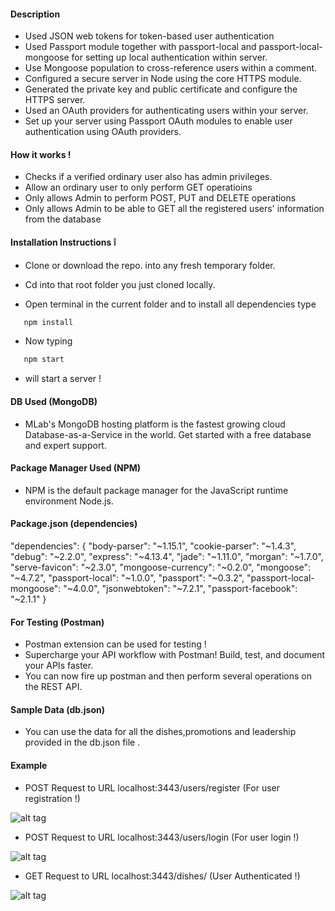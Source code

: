 
#### Description 

* Used JSON web tokens for token-based user authentication
* Used Passport module together with passport-local and passport-local-mongoose for setting up local authentication within     server.
* Use Mongoose population to cross-reference users within a comment.
* Configured a secure server in Node using the core HTTPS module.
* Generated the private key and public certificate and configure the HTTPS server.
* Used an OAuth providers for authenticating users within your server.
* Set up your server using Passport OAuth modules to enable user authentication using OAuth providers.

#### How it works !

* Checks if a verified ordinary user also has admin privileges.
* Allow an ordinary user to only perform GET operatioins
* Only allows Admin to perform POST, PUT and DELETE operations
* Only allows Admin to be able to GET all the registered users' information from the database

#### Installation Instructions :grey_exclamation:

* Clone or download the repo. into any fresh temporary folder.

* Cd into that root folder you just cloned locally.

* Open terminal in the current folder and to install all dependencies type 

```javascript
   npm install 
```

* Now typing 

```javascript
   npm start 
```

* will start a server !

#### DB Used (MongoDB)

* MLab's MongoDB hosting platform is the fastest growing cloud Database-as-a-Service in the world. Get started with a free database and expert support.

#### Package Manager Used (NPM)

* NPM is the default package manager for the JavaScript runtime environment Node.js.

#### Package.json (dependencies)
  
  "dependencies": {
    "body-parser": "~1.15.1",
    "cookie-parser": "~1.4.3",
    "debug": "~2.2.0",
    "express": "~4.13.4",
    "jade": "~1.11.0",
    "morgan": "~1.7.0",
    "serve-favicon": "~2.3.0",
    "mongoose-currency": "~0.2.0",
    "mongoose": "~4.7.2",
    "passport-local": "~1.0.0",
    "passport": "~0.3.2",
    "passport-local-mongoose": "~4.0.0",
    "jsonwebtoken": "~7.2.1",
    "passport-facebook": "~2.1.1"
  }

#### For Testing (Postman)

* Postman extension can be used for testing !
* Supercharge your API workflow with Postman! Build, test, and document your APIs faster.
* You can now fire up postman and then perform several operations on the REST API.


#### Sample Data (db.json)

*  You can use the data for all the dishes,promotions and leadership provided in the db.json file .

#### Example 

* POST Request to URL localhost:3443/users/register  (For user registration !)

![alt tag](https://github.com/divyanshu-rawat/Passport_authentication-Node.js/blob/master/snapshots/user_reg.png)

* POST Request to URL localhost:3443/users/login     (For user login !)

![alt tag](https://github.com/divyanshu-rawat/Passport_authentication-Node.js/blob/master/snapshots/user_login.png)


* GET Request to URL localhost:3443/dishes/          (User Authenticated !)

![alt tag](https://github.com/divyanshu-rawat/Passport_authentication-Node.js/blob/master/snapshots/token.png)



